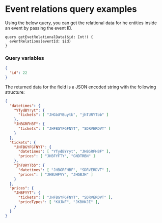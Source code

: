 # Event relations query examples

Using the below query, you can get the relational data for he entities inside an event by passing the event ID.

```gql
query getEvetRelationalData($id: Int!) {
  eventRelations(eventId: $id)
}
```

### Query variables

```json
{
  "id": 22
}
```

The returned data for the field is a JSON encoded string with the following structure:

```json
{
  "datetimes": {
    "YTydBYryt": {
      "tickets": [ "JHGbUYBuytb", "jhTURYTbb" ]
    },
    "JHBGRFHBF": {
      "tickets": [ "JHFBGYFGFNYT", "SDRVERDVT" ]
    }
  },
  "tickets": {
    "JHFBGYFGFNYT": {
      "datetimes": [ "YTydBYryt", "JHBGRFHBF" ],
      "prices": [ "JHBFYFTY", "GNDTRBN" ]
    },
    "jhTURYTbb": {
      "datetimes": [ "JHBGRFHBF", "SDRVERDVT" ],
      "prices": [ "JHBUHFVY", "JHGBJH" ]
    }
  },
  "prices": {
    "JHBFYYT": {
      "tickets": [ "JHFBGYFGFNYT", "SDRVERDVT" ],
      "priceTypes": [ "KUJNF", "JKBHKJI" ],
    }
  }
}
```
